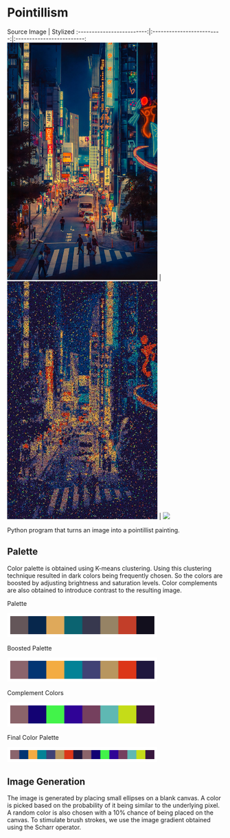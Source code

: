# Pointillism

Source Image             |  Stylized
:-------------------------:|:-------------------------:|:-------------------------:
 <img src="https://github.com/erikchomez/Pointillism/blob/main/images/tokyo.png" width="350">  |  <img src="https://github.com/erikchomez/Pointillism/blob/main/edits/tokyo.png.jpeg" width="350"> | <img src="https://github.com/erikchomez/Pointillism/blob/main/edits/tokyo_edit.gif" width="350">

Python program that turns an image into a pointillist painting.


## Palette 

Color palette is obtained using K-means clustering. Using this clustering technique resulted in dark colors being frequently chosen. So the colors are boosted by adjusting brightness and saturation levels. Color complements are also obtained to introduce contrast to the resulting image.

Palette 

<img src="https://github.com/erikchomez/Pointillism/blob/main/palette/palette.png" width="350">

Boosted Palette

<img src="https://github.com/erikchomez/Pointillism/blob/main/palette/boosted_palette.png" width="350">

Complement Colors

<img src="https://github.com/erikchomez/Pointillism/blob/main/palette/complements.png" width="350">

Final Color Palette

<img src="https://github.com/erikchomez/Pointillism/blob/main/palette/final.png" width="350">

## Image Generation

The image is generated by placing small ellipses on a blank canvas. A color is picked based on the probability of it being similar to the underlying pixel. A random color is also chosen with a 10% chance of being placed on the canvas. To stimulate brush strokes, we use the image gradient obtained using the Scharr operator.
